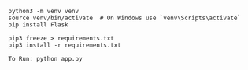     python3 -m venv venv
    source venv/bin/activate  # On Windows use `venv\Scripts\activate`
    pip install Flask

    pip3 freeze > requirements.txt
    pip3 install -r requirements.txt

    To Run: python app.py
